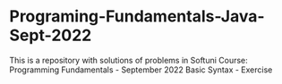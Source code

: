 # Programing-Fundamentals-Java-Sept-2022
This is a repository with solutions of problems in Softuni Course: Programming Fundamentals - September 2022
Basic Syntax - Exercise